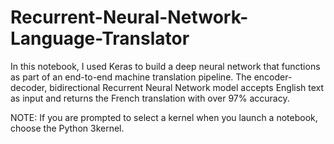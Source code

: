 # Recurrent-Neural-Network-Language-Translator
In this notebook, I used Keras to build a deep neural network that functions as part of an end-to-end machine translation pipeline. The encoder-decoder, bidirectional Recurrent Neural Network model accepts English text as input and returns the French translation with over 97% accuracy.

NOTE: If you are prompted to select a kernel when you launch a notebook, choose the Python 3kernel.


